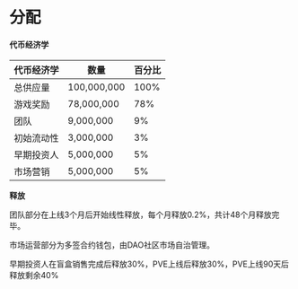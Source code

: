 # 分配

#### 代币经济学

| 代币经济学 | 数量 | 百分比 |
| --- | --- | --- |
| 总供应量 | 100,000,000 | 100% |
| 游戏奖励 | 78,000,000 | 78% |
| 团队 | 9,000,000 | 9% |
| 初始流动性 | 3,000,000 | 3% |
| 早期投资人 | 5,000,000 | 5% |
| 市场营销 | 5,000,000 | 5% |



**释放**

团队部分在上线3个月后开始线性释放，每个月释放0.2%，共计48个月释放完毕。

市场运营部分为多签合约钱包，由DAO社区市场自治管理。

早期投资人在盲盒销售完成后释放30%，PVE上线后释放30%，PVE上线90天后释放剩余40%

